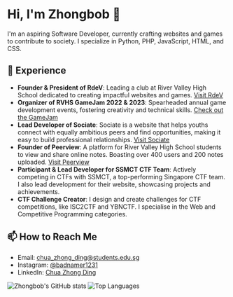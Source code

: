 # Hi, I'm Zhongbob 👋

I'm an aspiring Software Developer, currently crafting websites and games to contribute to society. I specialize in Python, PHP, JavaScript, HTML, and CSS.

## 🚀 Experience

- **Founder & President of RdeV**: Leading a club at River Valley High School dedicated to creating impactful websites and games. [Visit RdeV](https://rdev.x10.mx)
- **Organizer of RVHS GameJam 2022 & 2023**: Spearheaded annual game development events, fostering creativity and technical skills. [Check out the GameJam](https://rvhsgamejam.x10.mx)
- **Lead Developer of Sociate**: Sociate is a website that helps youths connect with equally ambitious peers and find opportunities, making it easy to build professional relationships. [Visit Sociate](https://sociate.biz)
- **Founder of Peerview**: A platform for River Valley High School students to view and share online notes. Boasting over 400 users and 200 notes uploaded. [Visit Peerview](https://peerview.x10.mx)
- **Participant & Lead Developer for SSMCT CTF Team**: Actively competing in CTFs with SSMCT, a top-performing Singapore CTF team. I also lead development for their website, showcasing projects and achievements. 
- **CTF Challenge Creator**: I design and create challenges for CTF competitions, like ISC2CTF and YBNCTF. I specialise in the Web and Competitive Programming categories. 

## 📫 How to Reach Me
- Email: [chua_zhong_ding@students.edu.sg](mailto:chua_zhong_ding@students.edu.sg)
- Instagram: [@badnamer1231](https://instagram.com/badnamer1231)
- LinkedIn: [Chua Zhong Ding](https://www.linkedin.com/in/chua-zhong-ding-94412728b/)

![Zhongbob's GitHub stats](https://github-readme-stats.vercel.app/api?username=Zhongbob&show_icons=true)
![Top Languages](https://github-readme-stats.vercel.app/api/top-langs/?username=Zhongbob&layout=compact&langs_count=8&hide=html,css)

